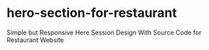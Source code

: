# hero-section-for-restaurant
Simple but Responsive Here Session Design With Source Code for Restaurant Website
